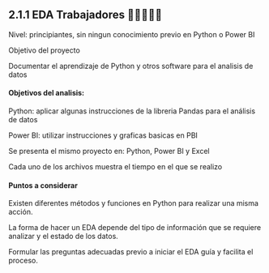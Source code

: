 ## 2.1.1 EDA Trabajadores 👨‍💻👩🏻‍💼
Nivel: principiantes, sin ningun conocimiento previo en Python o Power BI

Objetivo del proyecto

Documentar el aprendizaje de Python y otros software para el analisis de datos


#### Objetivos del analisis:

Python: aplicar algunas instrucciones de la libreria Pandas para el análisis de datos

Power BI: utilizar instrucciones y graficas basicas en PBI

Se presenta el mismo proyecto en: Python, Power BI y Excel

Cada uno de los archivos muestra el tiempo en el que se realizo


#### Puntos a considerar

Existen diferentes métodos y funciones en Python para realizar una misma acción.

La forma de hacer un EDA depende del tipo de información que se requiere analizar y el estado de los datos.

Formular las preguntas adecuadas previo a iniciar el EDA guía y facilita el proceso.
